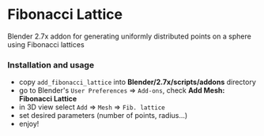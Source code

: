 # Fibonacci Lattice
Blender 2.7x addon for generating uniformly distributed points on a sphere using Fibonacci lattices

### Installation and usage

 - copy `add_fibonacci_lattice` into **Blender/2.7x/scripts/addons** directory
 - go to Blender's `User Preferences` => `Add-ons`, check **Add Mesh: Fibonacci Lattice**
 - in 3D view select `Add` => `Mesh` => `Fib. lattice`
 - set desired parameters (number of points, radius...)
 - enjoy!
